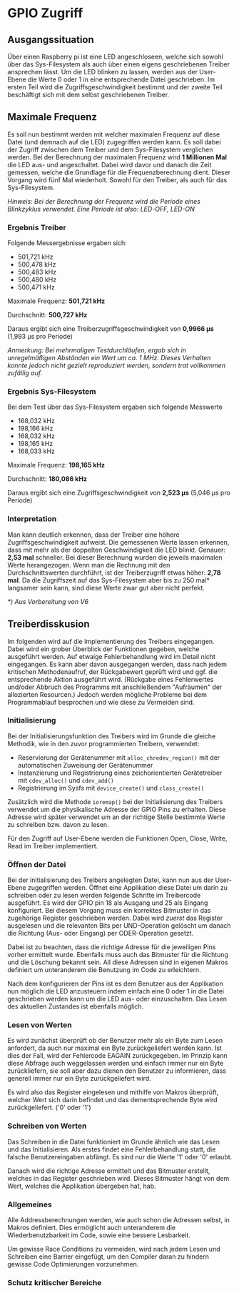 # GPIO Zugriff

## Ausgangssituation
Über einen Raspberry pi ist eine LED angeschloseen, welche sich sowohl über das 
Sys-Filesystem als auch über einen eigens geschriebenen Treiber ansprechen
lässt. Um die LED blinken zu lassen, werden aus der User-Ebene die Werte 0 oder 
1 in eine entsprechende Datei geschrieben. Im ersten Teil wird die Zugriffsgeschwindigkeit bestimmt und der zweite Teil beschäftigt sich mit
dem selbst geschriebenen Treiber.

## Maximale Frequenz
Es soll nun bestimmt werden mit welcher maximalen Frequenz auf diese Datei (und
demnach auf die LED) zugegriffen werden kann. Es soll dabei der Zugriff zwischen
dem Treiber und dem Sys-Filesystem verglichen werden. Bei der Berechnung der 
maximalen Frequenz wird **1 Millionen Mal** die LED aus- und angeschaltet. Dabei 
wird davor und danach die Zeit gemessen, welche die Grundlage für die Frequenzberechnung dient.
Dieser Vorgang wird fünf Mal wiederholt. Sowohl für den Treiber, als auch für das Sys-Filesystem.

_Hinweis: Bei der Berechnung der Frequenz wird die Periode eines Blinkzyklus 
verwendet. Eine Periode ist also: LED-OFF, LED-ON_

### Ergebnis Treiber
Folgende Messergebnisse ergaben sich:
 - 501,721 kHz
 - 500,478 kHz
 - 500,483 kHz
 - 500,480 kHz
 - 500,471 kHz

Maximale Frequenz: **501,721 kHz**

Durchschnitt: **500,727 kHz**

Daraus ergibt sich eine Treiberzugriffsgeschwindigkeit von **0,9966 µs** (1,993 µs pro Periode)

_Anmerkung: Bei mehrmaligen Testdurchläufen, ergab sich in unregelmäßigen Abständen ein Wert um ca. 1 MHz. Dieses Verhalten konnte jedoch nicht
gezielt reproduziert werden, sondern trat vollkommen zufällig auf._

### Ergebnis Sys-Filesystem
Bei dem Test über das Sys-Filesystem ergaben sich folgende Messwerte
 - 168,032 kHz
 - 198,166 kHz
 - 168,032 kHz
 - 198,165 kHz
 - 168,033 kHz

Maximale Frequenz: **198,165 kHz**

Durchschnitt: **180,086 kHz**

Daraus ergibt sich eine Zugriffsgeschwindigkeit von **2,523 µs** (5,046 µs pro Periode)

### Interpretation
Man kann deutlich erkennen, dass der Treiber eine höhere Zugriffsgeschwindigkeit aufweist. 
Die gemessenen Werte lassen erkennen, dass mit mehr als der doppelten Geschwindigkeit die LED blinkt. Genauer: **2,53 mal** schneller.
Bei dieser Berechnung wurden die jeweils maximalen Werte herangezogen. Wenn man die Rechnung mit den Durchschnittswerten durchführt, ist
der Treiberzugriff etwas höher: **2,78 mal**.
Da die Zugriffszeit auf das Sys-Filesystem aber bis zu 250 mal* langsamer sein kann, sind diese Werte zwar gut aber nicht perfekt.

_*) Aus Vorbereitung von V6_

## Treiberdisskusion
Im folgenden wird auf die Implementierung des Treibers eingegangen. Dabei wird ein grober Überblick der Funktionen gegeben, welche ausgeführt werden. 
Auf etwaige Fehlerbehandlung wird im Detail nicht eingegangen. Es kann aber davon ausgegangen werden, dass nach jedem kritischen Methodenaufruf, der 
Rückgabewert geprüft wird und ggf. die entsprechende Aktion ausgeführt wird. (Rückgabe eines Fehlerwertes und/oder Abbruch des Programms mit 
anschließendem "Aufräumen" der allozierten Resourcen.) Jedoch werden mögliche Probleme bei dem Programmablauf besprochen und wie diese zu Vermeiden sind.

### Initialisierung
Bei der Initialisierungsfunktion des Treibers wird im Grunde die gleiche Methodik, wie in den zuvor programmierten Treibern, verwendet:
 - Reservierung der Gerätenummer mit `alloc_chredev_region()` mit der automatischen Zuweisung der Gerätenummer
 - Instanzierung und Registrierung eines zeichorientierten Gerätetreiber mit `cdev_alloc()` und `cdev_add()`
 - Registrierung im Sysfs mit `device_create()` und `class_create()`

Zusätzlich wird die Methode `ioremap()` bei der Initialisierung des Treibers verwendet um die physikalische Adresse der GPIO Pins zu erhalten.
Diese Adresse wird später verwendet um an der richtige Stelle bestimmte Werte zu schreiben bzw. davon zu lesen.

Für den Zugriff auf User-Ebene werden die Funktionen Open, Close, Write, Read im Treiber implementiert.

### Öffnen der Datei
Bei der initialisierung des Treibers angelegten Datei, kann nun aus der User-Ebene zugegriffen werden. Öffnet eine Applikation diese Datei
um darin zu schreiben oder zu lesen werden folgende Schritte im Treibercode ausgeführt.
Es wird der GPIO pin 18 als Ausgang und 25 als Eingang konfiguriert. Bei diesem Vorgang muss ein korrektes
Bitmuster in das zugehörige Register geschrieben werden. Dabei wird _zuerst_ das Register ausgelesen und 
die relevanten Bits per UND-Operation gelöscht um danach die Richtung (Aus- oder Eingang)
per ODER-Operation gesetzt. 

Dabei ist zu beachten, dass die richtige Adresse für die jeweiligen Pins vorher ermittelt
wurde. Ebenfalls muss auch das Bitmuster für die Richtung und die Löschung bekannt sein.
All diese Adressen sind in eigenen Makros definiert um unteranderem die Benutzung im Code
zu erleichtern.

Nach dem konfigurieren der Pins ist es dem Benutzer aus der Applikation nun möglich die LED 
anzusteuern indem einfach eine 0 oder 1 in die Datei geschrieben werden kann um die LED aus- 
oder einzuschalten. Das Lesen des aktuellen Zustandes ist ebenfalls möglich.

### Lesen von Werten
Es wird zunächst überprüft ob der Benutzer mehr als ein Byte zum Lesen anfordert, da auch nur 
maximal ein Byte zurückgeliefert werden kann. Ist dies der Fall, wird der Fehlercode 
EAGAIN zurückgegeben. Im Prinzip kann diese Abfrage auch weggelassen werden und einfach immer nur ein
Byte zurückliefern, sie soll aber dazu dienen den Benutzer zu informieren, dass 
generell immer nur ein Byte zurückgeliefert wird.

Es wird also das Register eingelesen und mithilfe von Makros überprüft, welcher Wert
sich darin befindet und das dementsprechende Byte wird zurückgeliefert. ('0' oder '1')


### Schreiben von Werten
Das Schreiben in die Datei funktioniert im Grunde ähnlich wie das Lesen und das 
Initialisieren. Als erstes findet eine Fehlerbehandlung statt, die falsche Benutzereingaben
abfängt. Es sind nur die Werte '1' oder '0' erlaubt.

Danach wird die richtige Adresse ermittelt und das Bitmuster erstellt, welches in das 
Register geschrieben wird. Dieses Bitmuster hängt von dem Wert, welches die Applikation
übergeben hat, hab. 

### Allgemeines
Alle Addressberechnungen werden, wie auch schon die Adressen selbst, in Makros definiert. 
Dies ermöglicht auch unteranderem die Wiederbenutzbarkeit im Code, sowie eine bessere
Lesbarkeit.

Um gewisse Race Conditions zu vermeiden, wird nach jedem Lesen und Schreiben eine Barrier
eingefügt, um den Compiler daran zu hindern gewisse Code Optimierungen vorzunehmen.

### Schutz kritischer Bereiche
